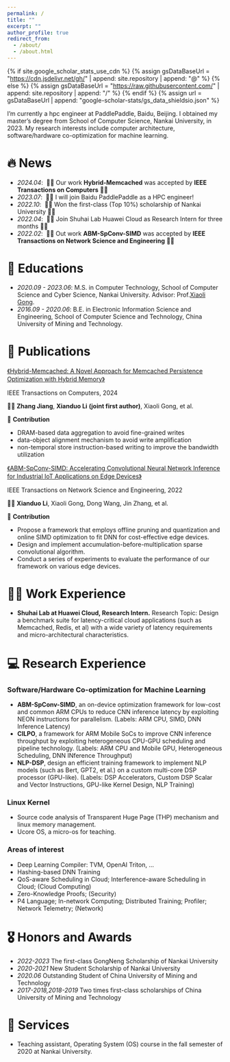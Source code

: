 ```yaml
---
permalink: /
title: ""
excerpt: ""
author_profile: true
redirect_from: 
  - /about/
  - /about.html
---
```


{% if site.google_scholar_stats_use_cdn %}
{% assign gsDataBaseUrl = "https://cdn.jsdelivr.net/gh/" | append: site.repository | append: "@" %}
{% else %}
{% assign gsDataBaseUrl = "https://raw.githubusercontent.com/" | append: site.repository | append: "/" %}
{% endif %}
{% assign url = gsDataBaseUrl | append: "google-scholar-stats/gs_data_shieldsio.json" %}

<span class='anchor' id='about-me'></span>

I’m currently a hpc engineer at PaddlePaddle, Baidu, Beijing. 
I obtained my master’s degree from School of Computer Science, Nankai University, in 2023.
My research interests include computer architecture, software/hardware co-optimization for machine learning.

<!--
My research interest includes neural machine translation and computer vision. I have published more than 100 papers at the top international AI conferences with total <a href='https://scholar.google.com/citations?user=DhtAFkwAAAAJ'>google scholar citations <strong><span id='total_cit'>260000+</span></strong></a> (You can also use google scholar badge <a href='https://scholar.google.com/citations?user=DhtAFkwAAAAJ'><img src="https://img.shields.io/endpoint?url={{ url | url_encode }}&logo=Google%20Scholar&labelColor=f6f6f6&color=9cf&style=flat&label=citations"></a>).
 -->

# 🔥 News
- *2024.04*: &nbsp;🎉🎉 Our work **Hybrid-Memcached** was accepted by **IEEE Transactions on Computers** 🎉🎉 
- *2023.07*: &nbsp;🎉🎉 I will join Baidu PaddlePaddle as a HPC engineer!
- *2022.10*: &nbsp;🎉🎉 Won the first-class (Top 10%) scholarship of Nankai University 🎉🎉
- *2022.04*: &nbsp;🎉🎉 Join Shuhai Lab Huawei Cloud as Research Intern for three months 🎉🎉
- *2022.02*: &nbsp;🎉🎉 Out work **ABM-SpConv-SIMD** was accepted by **IEEE Transactions on Network Science and Engineering** 🎉🎉
<!-- - * -->
<!-- - *2022.02*: &nbsp;🎉🎉 Lorem ipsum dolor sit amet, consectetur adipiscing elit. Vivamus ornare aliquet ipsum, ac tempus justo dapibus sit amet.  -->

# 📖 Educations
- *2020.09 - 2023.06*: M.S. in Computer Technology, School of Computer Science and Cyber Science, Nankai University. Advisor: Prof.[Xiaoli Gong](https://cc.nankai.edu.cn/2019/0619/c13620a179396/page.htm). 
- *2016.09 - 2020.06*: B.E. in Electronic Information Science and Engineering, School of Computer Science and Technology, China University of Mining and Technology.

# 📝 Publications 
<!-- 
<div class='paper-box'><div class='paper-box-image'><div><div class="badge">Hybrid-Memcached</div><img src='images/paper3.jpeg' alt="sym" width="100%"></div></div>
<div class='paper-box-text' markdown="1"> -->

[《Hybrid-Memcached: A Novel Approach for Memcached Persistence Optimization with Hybrid Memory》](https://ieeexplore.ieee.org/abstract/document/10492614)

IEEE Transactions on Computers, 2024

✍🏻 **Zhang Jiang**, **Xianduo Li** **(joint first author)**, Xiaoli Gong, et al.

🎉 **Contribution** 
- DRAM-based data aggregation to avoid fine-grained writes
- data-object alignment mechanism to avoid write amplification
- non-temporal store instruction-based writing to improve the bandwidth utilization


<!-- <div class='paper-box'><div class='paper-box-image'><div><div class="badge">ABM-SpConv-SIMD</div><img src='images/paper1.jpeg' alt="sym" width="100%"></div></div>
<div class='paper-box-text' markdown="1"> -->

[《ABM-SpConv-SIMD: Accelerating Convolutional Neural Network Inference for Industrial IoT Applications on Edge Devices》](https://ieeexplore.ieee.org/document/9721546)

IEEE Transactions on Network Science and Engineering, 2022

✍🏻 **Xianduo Li**, Xiaoli Gong, Dong Wang, Jin Zhang, et al.

🎉 **Contribution** 
- Propose a framework that employs offline pruning and quantization and online SIMD optimization to fit DNN for cost-effective edge devices.
- Design and implement accumulation-before-multiplication sparse convolutional algorithm.
- Conduct a series of experiments to evaluate the performance of our framework on various edge devices.

<!-- </div>
</div> -->

# 👨‍💻 Work Experience
- **Shuhai Lab at Huawei Cloud, Research Intern.** 
Research Topic: Design a benchmark suite for latency-critical cloud applications (such as Memcached, Redis, et al) with a wide variety of latency requirements and micro-architectural characteristics.

# 💻 Research Experience
### Software/Hardware Co-optimization for Machine Learning
- **ABM-SpConv-SIMD**, an on-device optimization framework for low-cost and common ARM CPUs to reduce CNN inference latency by exploiting NEON instructions for parallelism. (Labels: ARM CPU, SIMD, DNN Inference Latency)
- **CILPO**, a framework for ARM Mobile SoCs to improve CNN inference throughput by exploiting heterogeneous CPU-GPU scheduling and pipeline technology. (Labels: ARM CPU and Mobile GPU, Heterogeneous Scheduling, DNN INference Throughput)
- **NLP-DSP**, design an efficient training framework to implement NLP models (such as Bert, GPT2, et al.) on a custom multi-core DSP processor (GPU-like). (Labels: DSP Accelerators, Custom DSP Scalar and Vector Instructions, GPU-like Kernel Design, NLP Training)

### Linux Kernel
- Source code analysis of Transparent Huge Page (THP) mechanism and linux memory management.
- Ucore OS, a micro-os for teaching.


### Areas of interest
- Deep Learning Compiler: TVM, OpenAI Triton, ...
- Hashing-based DNN Training
- QoS-aware Scheduling in Cloud; Interference-aware Scheduling in Cloud; (Cloud Computing)
- Zero-Knowledge Proofs; (Security)
- P4 Language; In-network Computing; Distributed Training; Profiler; Network Telemetry; (Network)


# 🎖 Honors and Awards
- *2022-2023* The first-class GongNeng Scholarship of Nankai University
- *2020-2021* New Student Scholarship of Nankai University
- *2020.06* Outstanding Student of China University of Mining and Technology
- *2017-2018,2018-2019* Two times first-class scholarships of China University of Mining and Technology





# 💬 Services
- Teaching assistant, Operating System (OS) course in the fall semester of 2020 at Nankai University. 


